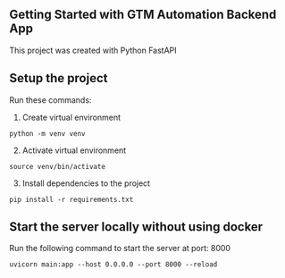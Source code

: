 ## Getting Started with GTM Automation Backend App

This project was created with Python FastAPI

## Setup the project

Run these commands:

1. Create virtual environment

```
python -m venv venv
```

2. Activate virtual environment

```
source venv/bin/activate
```

3. Install dependencies to the project

```
pip install -r requirements.txt
```


## Start the server locally without using docker

Run the following command to start the server at port: 8000

```
uvicorn main:app --host 0.0.0.0 --port 8000 --reload
```
